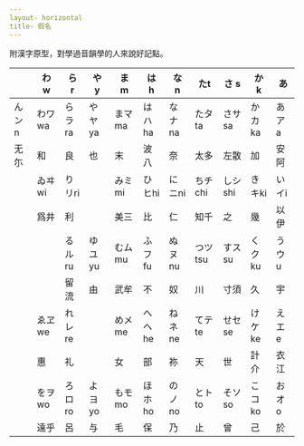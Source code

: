 ```yaml
---
layout- horizontal
title- 假名
---
```

附漢字原型，對學過音韻學的人來說好記點。

|   | わ w | ら r | や y | ま m | は h | な n | たt | さ s | か k | あ
| - | ---- | ---- | ---- | ---- | ---- | ---- | ---- | ---- | ---- | ----
| んンn | わワwa | らラra | やヤya | まマma | はハha | なナna | たタta | さサsa | かカka | あアa
| 无尓 | 和 | 良 | 也 | 末 | 波八 | 奈 | 太多 | 左散 | 加 | 安阿
| | ゐヰwi | りリri | | みミmi | ひヒhi | にニni | ちチchi | しシshi | きキki | いイi
| | 爲井 | 利 | | 美三 | 比 | 仁 | 知千 | 之 | 幾 | 以伊
| | | るルru | ゆユyu | むムmu | ふフfu | ぬヌnu | つツtsu | すスsu | くクku | うウu
| | | 留流 | 由 | 武牟 | 不 | 奴 | 川 | 寸須 | 久 | 宇
| | ゑヱwe | れレre | | めメme | へヘhe | ねネne | てテte | せセse | けケke | えエe
| | 惠 | 礼 | | 女 | 部 | 祢 | 天 | 世 | 計介 | 衣江
| | をヲwo | ろロro | よヨyo | もモmo | ほホho | のノno | とトto | そソso | こコko | おオo
| | 遠乎 | 呂 | 与 | 毛 | 保 | 乃 | 止 | 曾 | 己 | 於
